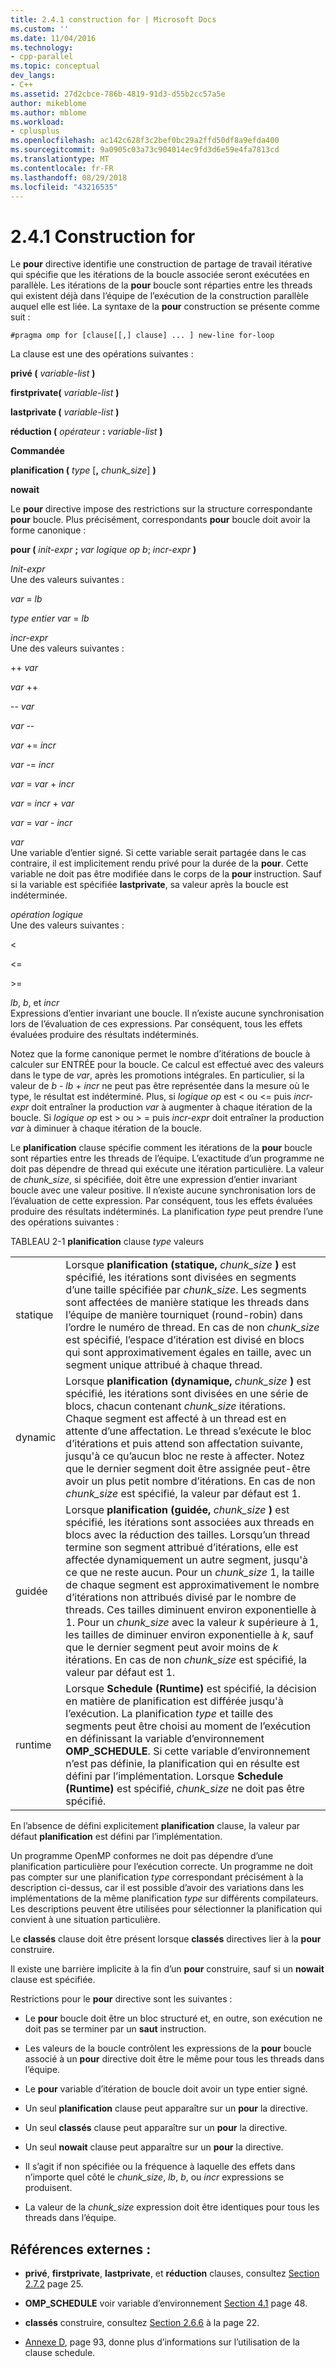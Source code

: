 ```yaml
---
title: 2.4.1 construction for | Microsoft Docs
ms.custom: ''
ms.date: 11/04/2016
ms.technology:
- cpp-parallel
ms.topic: conceptual
dev_langs:
- C++
ms.assetid: 27d2cbce-786b-4819-91d3-d55b2cc57a5e
author: mikeblome
ms.author: mblome
ms.workload:
- cplusplus
ms.openlocfilehash: ac142c628f3c2bef0bc29a2ffd50df8a9efda400
ms.sourcegitcommit: 9a0905c03a73c904014ec9fd3d6e59e4fa7813cd
ms.translationtype: MT
ms.contentlocale: fr-FR
ms.lasthandoff: 08/29/2018
ms.locfileid: "43216535"
---
```

# <a name="241-for-construct"></a>2.4.1 Construction for

Le **pour** directive identifie une construction de partage de travail itérative qui spécifie que les itérations de la boucle associée seront exécutées en parallèle. Les itérations de la **pour** boucle sont réparties entre les threads qui existent déjà dans l’équipe de l’exécution de la construction parallèle auquel elle est liée. La syntaxe de la **pour** construction se présente comme suit :

```
#pragma omp for [clause[[,] clause] ... ] new-line for-loop
```

La clause est une des opérations suivantes :

**privé (** *variable-list* **)**

**firstprivate(** *variable-list* **)**

**lastprivate (** *variable-list* **)**

**réduction (** *opérateur* **:** *variable-list* **)**

**Commandée**

**planification (** *type* [**,** *chunk_size*] **)**

**nowait**

Le **pour** directive impose des restrictions sur la structure correspondante **pour** boucle. Plus précisément, correspondants **pour** boucle doit avoir la forme canonique :

**pour (** *init-expr* **;** *var logique op b*; *incr-expr* **)**

*Init-expr*<br/>
Une des valeurs suivantes :

*var* = *lb*

*type entier var* = *lb*

*incr-expr*<br/>
Une des valeurs suivantes :

++ *var*

*var* ++

-- *var*

*var* --

*var* += *incr*

*var* -= *incr*

*var* = *var* + *incr*

*var* = *incr* + *var*

*var* = *var* - *incr*

*var*<br/>
Une variable d’entier signé. Si cette variable serait partagée dans le cas contraire, il est implicitement rendu privé pour la durée de la **pour**.   Cette variable ne doit pas être modifiée dans le corps de la **pour** instruction. Sauf si la variable est spécifiée **lastprivate**, sa valeur après la boucle est indéterminée.

*opération logique*<br/>
Une des valeurs suivantes :

<

\<=

>

\>=

*lb*, *b*, et *incr*<br>
Expressions d’entier invariant une boucle. Il n’existe aucune synchronisation lors de l’évaluation de ces expressions. Par conséquent, tous les effets évaluées produire des résultats indéterminés.

Notez que la forme canonique permet le nombre d’itérations de boucle à calculer sur ENTRÉE pour la boucle. Ce calcul est effectué avec des valeurs dans le type de *var*, après les promotions intégrales. En particulier, si la valeur de *b* - *lb* + *incr* ne peut pas être représentée dans la mesure où le type, le résultat est indéterminé. Plus, si *logique op* est < ou \<= puis *incr-expr* doit entraîner la production *var* à augmenter à chaque itération de la boucle.   Si *logique op* est > ou > = puis *incr-expr* doit entraîner la production *var* à diminuer à chaque itération de la boucle.

Le **planification** clause spécifie comment les itérations de la **pour** boucle sont réparties entre les threads de l’équipe. L’exactitude d’un programme ne doit pas dépendre de thread qui exécute une itération particulière. La valeur de *chunk_size*, si spécifiée, doit être une expression d’entier invariant boucle avec une valeur positive. Il n’existe aucune synchronisation lors de l’évaluation de cette expression. Par conséquent, tous les effets évaluées produire des résultats indéterminés. La planification *type* peut prendre l’une des opérations suivantes :

TABLEAU 2-1 **planification** clause *type* valeurs

|||
|-|-|
|statique|Lorsque **planification (statique,** *chunk_size* **)** est spécifié, les itérations sont divisées en segments d’une taille spécifiée par *chunk_size*. Les segments sont affectées de manière statique les threads dans l’équipe de manière tourniquet (round-robin) dans l’ordre le numéro de thread. En cas de non *chunk_size* est spécifié, l’espace d’itération est divisé en blocs qui sont approximativement égales en taille, avec un segment unique attribué à chaque thread.|
|dynamic|Lorsque **planification (dynamique,** *chunk_size* **)** est spécifié, les itérations sont divisées en une série de blocs, chacun contenant *chunk_size* itérations. Chaque segment est affecté à un thread est en attente d’une affectation. Le thread s’exécute le bloc d’itérations et puis attend son affectation suivante, jusqu'à ce qu’aucun bloc ne reste à affecter. Notez que le dernier segment doit être assignée peut-être avoir un plus petit nombre d’itérations. En cas de non *chunk_size* est spécifié, la valeur par défaut est 1.|
|guidée|Lorsque **planification (guidée,** *chunk_size* **)** est spécifié, les itérations sont associées aux threads en blocs avec la réduction des tailles. Lorsqu’un thread termine son segment attribué d’itérations, elle est affectée dynamiquement un autre segment, jusqu'à ce que ne reste aucun. Pour un *chunk_size* 1, la taille de chaque segment est approximativement le nombre d’itérations non attribués divisé par le nombre de threads. Ces tailles diminuent environ exponentielle à 1. Pour un *chunk_size* avec la valeur *k* supérieure à 1, les tailles de diminuer environ exponentielle à *k*, sauf que le dernier segment peut avoir moins de  *k* itérations. En cas de non *chunk_size* est spécifié, la valeur par défaut est 1.|
|runtime|Lorsque **Schedule (Runtime)** est spécifié, la décision en matière de planification est différée jusqu'à l’exécution. La planification *type* et taille des segments peut être choisi au moment de l’exécution en définissant la variable d’environnement **OMP_SCHEDULE**. Si cette variable d’environnement n’est pas définie, la planification qui en résulte est défini par l’implémentation. Lorsque **Schedule (Runtime)** est spécifié, *chunk_size* ne doit pas être spécifié.|

En l’absence de défini explicitement **planification** clause, la valeur par défaut **planification** est défini par l’implémentation.

Un programme OpenMP conformes ne doit pas dépendre d’une planification particulière pour l’exécution correcte. Un programme ne doit pas compter sur une planification *type* correspondant précisément à la description ci-dessus, car il est possible d’avoir des variations dans les implémentations de la même planification *type* sur différents compilateurs. Les descriptions peuvent être utilisées pour sélectionner la planification qui convient à une situation particulière.

Le **classés** clause doit être présent lorsque **classés** directives lier à la **pour** construire.

Il existe une barrière implicite à la fin d’un **pour** construire, sauf si un **nowait** clause est spécifiée.

Restrictions pour le **pour** directive sont les suivantes :

-   Le **pour** boucle doit être un bloc structuré et, en outre, son exécution ne doit pas se terminer par un **saut** instruction.

-   Les valeurs de la boucle contrôlent les expressions de la **pour** boucle associé à un **pour** directive doit être le même pour tous les threads dans l’équipe.

-   Le **pour** variable d’itération de boucle doit avoir un type entier signé.

-   Un seul **planification** clause peut apparaître sur un **pour** la directive.

-   Un seul **classés** clause peut apparaître sur un **pour** la directive.

-   Un seul **nowait** clause peut apparaître sur un **pour** la directive.

-   Il s’agit if non spécifiée ou la fréquence à laquelle des effets dans n’importe quel côté le *chunk_size*, *lb*, *b*, ou *incr* expressions se produisent.

-   La valeur de la *chunk_size* expression doit être identiques pour tous les threads dans l’équipe.

## <a name="cross-references"></a>Références externes :

-   **privé**, **firstprivate**, **lastprivate**, et **réduction** clauses, consultez [Section 2.7.2](../../parallel/openmp/2-7-2-data-sharing-attribute-clauses.md) page 25.

-   **OMP_SCHEDULE** voir variable d’environnement [Section 4.1](../../parallel/openmp/4-1-omp-schedule.md) page 48.

-   **classés** construire, consultez [Section 2.6.6](../../parallel/openmp/2-6-6-ordered-construct.md) à la page 22.

-   [Annexe D](../../parallel/openmp/d-using-the-schedule-clause.md), page 93, donne plus d’informations sur l’utilisation de la clause schedule.